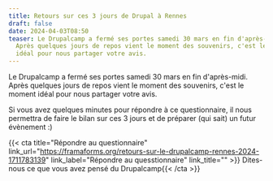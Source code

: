 ```yaml
---
title: Retours sur ces 3 jours de Drupal à Rennes
draft: false
date: 2024-04-03T08:50
teaser: Le Drupalcamp a fermé ses portes samedi 30 mars en fin d'après-midi.
  Après quelques jours de repos vient le moment des souvenirs, c'est le moment
  idéal pour nous partager votre avis.
---
```

Le Drupalcamp a fermé ses portes samedi 30 mars en fin d'après-midi. Après quelques jours de repos vient le moment des souvenirs, c'est le moment idéal pour nous partager votre avis.

Si vous avez quelques minutes pour répondre à ce questionnaire, il nous permettra de faire le bilan sur ces 3 jours et de préparer (qui sait) un futur évènement :)



{{< cta
title="Répondre au questionnaire"
link_url="https://framaforms.org/retours-sur-le-drupalcamp-rennes-2024-1711783139"
link_label="Répondre au quesstionnaire"
link_title="" >}}
Dites-nous ce que vous avez pensé du Drupalcamp{{< /cta >}}
